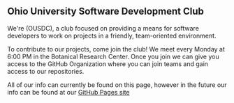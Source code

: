 <!--
TODO
add our logo
decide what to put where (OUSDC) is
add any other info you believe should be in here
-->

## Ohio University Software Development Club

We're (OUSDC), a club focused on providing a means for software developers to work on projects in a friendly, team-oriented environment.

To contribute to our projects, come join the club! We meet every Monday at 6:00 PM in the Botanical Research Center. Once you join we can give you access to the GitHub Organization where you can join teams and gain access to our repositories.

All of our info can currently be found on this page, however in the future our info can be found at our [GitHub Pages site](https://ohio-software-development.github.io/)
